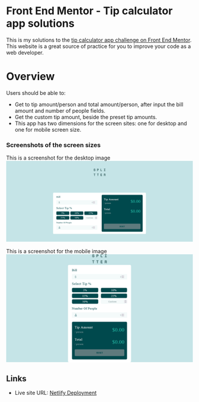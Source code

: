 # Front End Mentor - Tip calculator app solutions

This is my solutions to the [tip calculator app challenge on Front End Mentor](https://www.frontendmentor.io/challenges/tip-calculator-app-ugJNGbJUX). This website is a great source of practice for you to improve your code as a web developer.

# Overview

Users should be able to:

- Get to tip amount/person and total amount/person, after input the bill amount and number of people fields.
- Get the custom tip amount, beside the preset tip amounts.
- This app has two dimensions for the screen sites: one for desktop and one for mobile screen size.

### Screenshots of the screen sizes

This is a screenshot for the desktop image
![Desktop image](/images/desktop.png)

This is a screenshot for the mobile image
![Mobile image](/images/mobile.png)

## Links

- Live site URL: [Netlify Deployment](https://pensive-benz-61b7b0.netlify.app/)
